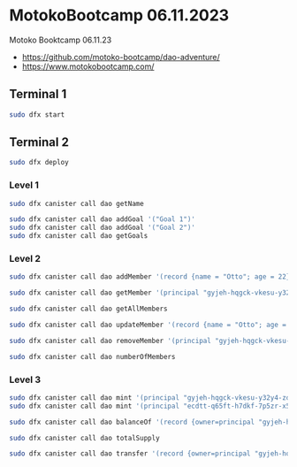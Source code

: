 # MotokoBootcamp 06.11.2023

Motoko Booktcamp 06.11.23 
 - https://github.com/motoko-bootcamp/dao-adventure/
 - https://www.motokobootcamp.com/

## Terminal 1
```bash
sudo dfx start
```

## Terminal 2
```bash
sudo dfx deploy
```

### Level 1
```bash
sudo dfx canister call dao getName
```

```bash
sudo dfx canister call dao addGoal '("Goal 1")'
sudo dfx canister call dao addGoal '("Goal 2")'
sudo dfx canister call dao getGoals 
```

### Level 2
```bash
sudo dfx canister call dao addMember '(record {name = "Otto"; age = 22})'
```

```bash
sudo dfx canister call dao getMember '(principal "gyjeh-hqgck-vkesu-y32y4-zdqsy-rwycd-pmhll-5cts7-z4dec-xvac3-3ae")'
```

```bash
sudo dfx canister call dao getAllMembers
```

```bash
sudo dfx canister call dao updateMember '(record {name = "Otto"; age = 22})'
```

```bash
sudo dfx canister call dao removeMember '(principal "gyjeh-hqgck-vkesu-y32y4-zdqsy-rwycd-pmhll-5cts7-z4dec-xvac3-3ae")'
```

```bash
sudo dfx canister call dao numberOfMembers
```

### Level 3
```bash
sudo dfx canister call dao mint '(principal "gyjeh-hqgck-vkesu-y32y4-zdqsy-rwycd-pmhll-5cts7-z4dec-xvac3-3ae", 100_000)'
sudo dfx canister call dao mint '(principal "ecdtt-q65ft-h7dkf-7p5zr-x522n-ogq67-wbcv2-6bd2j-vbqpv-udbzc-oqe", 250_000)'
```

```bash
sudo dfx canister call dao balanceOf '(record {owner=principal "gyjeh-hqgck-vkesu-y32y4-zdqsy-rwycd-pmhll-5cts7-z4dec-xvac3-3ae"})'
```

```bash
sudo dfx canister call dao totalSupply
```

```bash
sudo dfx canister call dao transfer '(record {owner=principal "gyjeh-hqgck-vkesu-y32y4-zdqsy-rwycd-pmhll-5cts7-z4dec-xvac3-3ae"; subaccount=null}, record {owner=principal "ecdtt-q65ft-h7dkf-7p5zr-x522n-ogq67-wbcv2-6bd2j-vbqpv-udbzc-oqe"; subaccount=null}, 5_000)'
```
